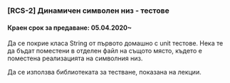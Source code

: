 ### **[RCS-2] Динамичен символен низ - тестове**
#### Краен срок за предаване: 05.04.2020~

Да се покрие класа String от първото домашно с unit тестове. Нека те да бъдат поместени в отделен файл на същото място, където е поместена реализацията на символния низ.

Да се използва библиотеката за тестване, показана на лекции.